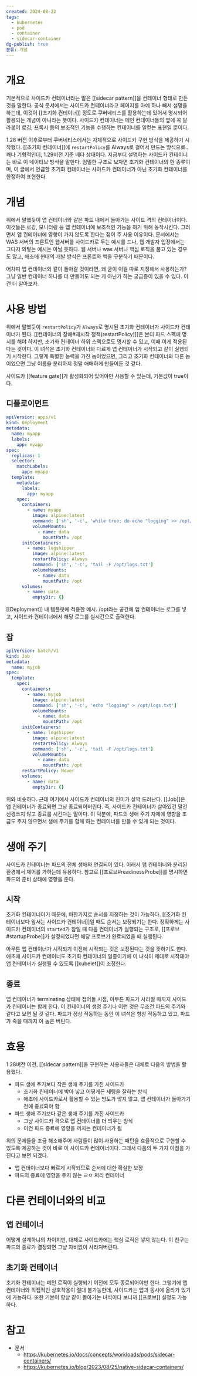 ```yaml
---
created: 2024-08-22
tags:
  - kubernetes
  - pod
  - container
  - sidecar-container
dg-publish: true
분류: 개념
---
```

# 개요
기본적으로 사이드카 컨테이너라는 말은 [[sidecar pattern]]을 컨테이너 형태로 만든 것을 말한다.
공식 문서에서는 사이드카 컨테이너라고 페이지를 아예 하나 빼서 설명을 하는데, 이것이 [[초기화 컨테이너]] 정도로 쿠버네티스를 활용하는데 있어서 명시되어 활용되는 개념이 아니라는 뜻이다.
사이드카 컨테이너는 메인 컨테이너들의 옆에 꼭 달라붙어 로깅, 프록시 등의 보조적인 기능을 수행하는 컨테이너를 일컫는 표현일 뿐이다.

1.28 버전 이후로부터 쿠버네티스에서는 자체적으로 사이드카 구현 방식을 제공하기 시작했다.
[[초기화 컨테이너]]에 `restartPolicy`를 Always로 걸어서 만드는 방식으로..
꽤나 기형적인데, 1.29버전 기준 베타 상태이다.
지금부터 설명하는 사이드카 컨테이너는 바로 이 네이티브 방식을 말한다.
엄밀한 구조로 보자면 초기화 컨테이너의 한 종류이며, 이 글에서 언급할 초기화 컨테이너는 사이드카 컨테이너가 아닌 초기화 컨테이너를 한정하여 표현한다.
# 개념
위에서 말했듯이 앱 컨테이너와 같은 파드 내에서 돌아가는 사이드 격의 컨테이너이다.
이것들은 로깅, 모니터링 등 앱 컨테이너에 보조적인 기능을 하기 위해 동작시킨다.
그러면서 앱 컨테이너에 영향이 가지 않도록 한다는 점이 주 사용 이유이다.
문서에서는 WAS 서버의 프론트인 웹서버를 사이드카로 두는 예시를 드나, 웹 개발자 입장에서는 그다지 와닿는 예시는 아닐 듯하다.
웹 서버나 was 서버나 핵심 로직을 품고 있는 경우도 많고, 애초에 현대의 개발 방식은 프론트와 백을 구분하기 때문이다.

어차피 앱 컨테이너와 같이 돌아갈 것이라면, 왜 굳이 이걸 따로 지정해서 사용하는가?
그냥 일반 컨테이너 하나를 더 만들어도 되는 게 아닌가 하는 궁금증이 있을 수 있다.
이건 더 알아보자.
# 사용 방법
위에서 말했듯이 `restartPolicy`가 `Always`로 명시된 초기화 컨테이너가 사이드카 컨테이너가 된다.
[[컨테이너의 장애#재시작 정책(restartPolicy)]]은 본디 파드 스펙에 명시를 해야 하지만, 초기화 컨테이너 하위 스펙으로도 명시할 수 있고, 이때 이게 적용된다는 것이다.
이 녀석은 초기화 컨테이너와 다르게 앱 컨테이너가 시작되고 같이 실행되기 시작한다.
그렇게 특별한 능력을 가진 놈이었으면, 그리고 초기화 컨테이너와 다른 놈이었으면 그냥 이름을 분리하지 정말 애매하게 만들어둔 것 같다.

사이드카 [[feature gate]]가 활성화되어 있어야만 사용할 수 있는데, 기본값이 true이다.
## 디플로이먼트
```yaml
apiVersion: apps/v1
kind: Deployment
metadata:
  name: myapp
  labels:
    app: myapp
spec:
  replicas: 1
  selector:
    matchLabels:
      app: myapp
  template:
    metadata:
      labels:
        app: myapp
    spec:
      containers:
        - name: myapp
          image: alpine:latest
          command: ['sh', '-c', 'while true; do echo "logging" >> /opt/logs.txt; sleep 1; done']
          volumeMounts:
            - name: data
              mountPath: /opt
      initContainers:
        - name: logshipper
          image: alpine:latest
          restartPolicy: Always
          command: ['sh', '-c', 'tail -F /opt/logs.txt']
          volumeMounts:
            - name: data
              mountPath: /opt
      volumes:
        - name: data
          emptyDir: {}
```
[[Deployment]] 내 템플릿에 적용한 예시.
/opt라는 공간에 앱 컨테이너는 로그를 넣고, 사이드카 컨테이너에서 해당 로그를 실시간으로 출력한다.
## 잡
```yaml
apiVersion: batch/v1
kind: Job
metadata:
  name: myjob
spec:
  template:
    spec:
      containers:
        - name: myjob
          image: alpine:latest
          command: ['sh', '-c', 'echo "logging" > /opt/logs.txt']
          volumeMounts:
            - name: data
              mountPath: /opt
      initContainers:
        - name: logshipper
          image: alpine:latest
          restartPolicy: Always
          command: ['sh', '-c', 'tail -F /opt/logs.txt']
          volumeMounts:
            - name: data
              mountPath: /opt
      restartPolicy: Never
      volumes:
        - name: data
          emptyDir: {}
```
위와 비슷하다. 
근데 여기에서 사이드카 컨테이너의 진미가 살짝 드러난다.
[[Job]]은 앱 컨테이너가 종료되면 그냥 종료되어버린다.
즉, 사이드카 컨테이너가 살아있건 말건 신경쓰지 않고 종료를 시킨다는 말이다.
이 덕분에, 파드의 생애 주기 자체에 영향을 조금도 주지 않으면서 생애 주기를 함께 하는 컨테이너를 만들 수 있게 되는 것이다.
# 생애 주기
사이드카 컨테이너는 파드의 전체 생애와 연결되어 있다.
이래서 앱 컨테이너와 분리된 환경에서 제어를 가하는데 유용하다.
참고로 [[프로브#readinessProbe]]를 명시하면 파드의 준비 상태에 영향을 준다.
## 시작
초기화 컨테이너이기 때문에, 마찬가지로 순서를 지정하는 것이 가능하다.
[[초기화 컨테이너보다 앞서는 사이드카 컨테이너]]일 때도 순서는 보장되기는 한다.
정확하게는 사이드카 컨테이너의 `started`가 참일 때 다음 컨테이너가 실행되는 구조로, [[프로브#startupProbe]]가 설정되었다면 해당 프로브가 완료되었을 때 실행된다.

아무튼 앱 컨테이너가 시작되기 이전에 시작되는 것은 보장된다는 것을 뜻하기도 한다.
애초에 사이드카 컨테이너도 초기화 컨테이너의 일종이기에 이 녀석이 제대로 시작돼야 앱 컨테이너가 실행될 수 있도록 [[kubelet]]이 조정한다.
## 종료
앱 컨테이너가 terminating 상태에 접어들 시점, 아무튼 파드가 사라질 때까지 사이드카 컨테이너는 함께 한다.
이 컨테이너의 생명 주기나 이런 것은 무조건 파드의 주기와 같다고 보면 될 것 같다.
파드가 정상 작동하는 동안 이 녀석은 항상 작동하고 있고, 파드가 죽을 때까지 이 놈은 버틴다.
# 효용
1.28버전 이전, [[sidecar pattern]]을 구현하는 사용자들은 대체로 다음의 방법을 활용했다.
- 파드 생애 주기보다 작은 생애 주기를 가진 사이드카
	- 초기화 컨테이너에 박아 넣고 어떻게든 세팅을 잘하는 방식
	- 애초에 사이드카로서 활용할 수 있는 방도가 많지 않고, 앱 컨테이너가 돌아가기 전에 종료되야 함
- 파드 생애 주기보다 같은 생애 주기를 가진 사이드카
	- 그냥 사이드카 격으로 앱 컨테이너를 더 띄우는 방식
	- 이건 파드 종료에 영향을 끼치는 컨테이너가 됨
	
위의 문제들을 조금 해소해주어 사람들이 많이 사용하는 패턴을 효율적으로 구현할 수 있도록 제공하는 것이 바로 이 사이드카 컨테이너이다.
그래서 다음의 두 가지 이점을 가진다고 보면 되겠다.
- 앱 컨테이너보다 빠르게 시작되므로 순서에 대한 확실한 보장
- 파드의 종료에 영향을 주지 않는 ㄹㅇ 쩌리 컨테이너
# 다른 컨테이너와의 비교
## 앱 컨테이너
어떻게 설계하냐의 차이지만, 대체로 사이드카에는 핵심 로직은 넣지 않는다.
이 친구는 파드의 종료가 결정되면 그냥 자비없이 사라져버린다.
## 초기화 컨테이너
초기화 컨테이너는 메인 로직이 실행되기 이전에 모두 종료되어야만 한다.
그렇기에 앱 컨테이너와 직접적인 상호작용이 절대 불가능한데, 사이드카는 앱과 동시에 올라가 있기에 가능하다.
또한 기본이 항상 같이 돌아가는 녀석이다 보니까 [[프로브]] 설정도 가능하다.

# 참고
- 문서
	- https://kubernetes.io/docs/concepts/workloads/pods/sidecar-containers/
	- https://kubernetes.io/blog/2023/08/25/native-sidecar-containers/